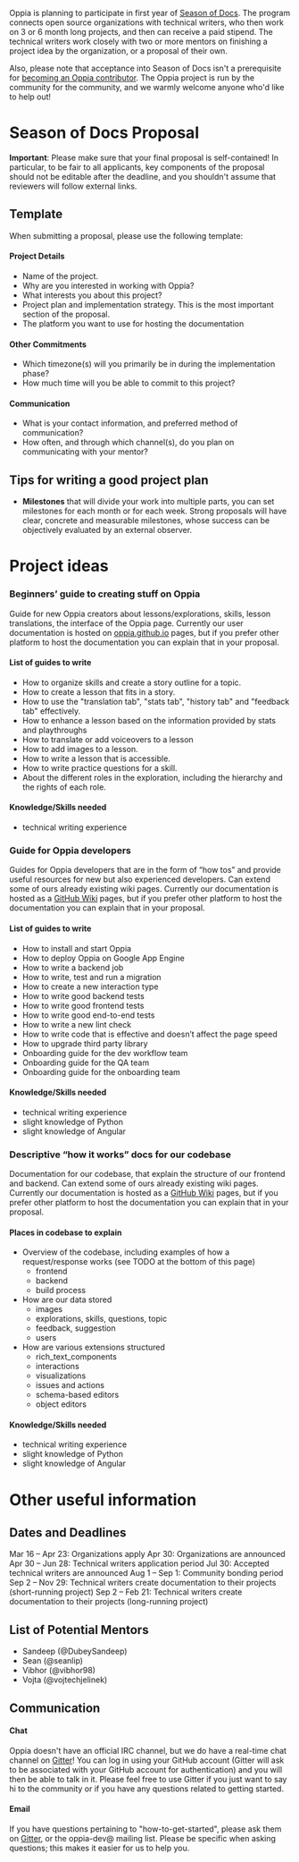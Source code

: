 Oppia is planning to participate in first year of [Season of Docs](https://developers.google.com/season-of-docs/). The program connects open source organizations with technical writers, who then work on 3 or 6 month long projects, and then can receive a paid stipend. The technical writers work closely with two or more mentors on finishing a project idea by the organization, or a proposal of their own.

Also, please note that acceptance into Season of Docs isn't a prerequisite for [becoming an Oppia contributor](https://github.com/oppia/oppia/wiki). The Oppia project is run by the community for the community, and we warmly welcome anyone who'd like to help out!

# Season of Docs Proposal
**Important**: Please make sure that your final proposal is self-contained! In particular, to be fair to all applicants, key components of the proposal should not be editable after the deadline, and you shouldn't assume that reviewers will follow external links.

## Template
When submitting a proposal, please use the following template:
#### Project Details
* Name of the project.
* Why are you interested in working with Oppia?
* What interests you about this project?
* Project plan and implementation strategy. This is the most important section of the proposal.
* The platform you want to use for hosting the documentation

#### Other Commitments
* Which timezone(s) will you primarily be in during the implementation phase?
* How much time will you be able to commit to this project?

#### Communication
* What is your contact information, and preferred method of communication?
* How often, and through which channel(s), do you plan on communicating with your mentor?

## Tips for writing a good project plan

* **Milestones** that will divide your work into multiple parts, you can set milestones for each month or for each week. Strong proposals will have clear, concrete and measurable milestones, whose success can be objectively evaluated by an external observer.

# Project ideas
### Beginners’ guide to creating stuff on Oppia
Guide for new Oppia creators about lessons/explorations, skills, lesson translations, the interface of the Oppia page. Currently our user documentation is hosted on [oppia.github.io](http://oppia.github.io) pages, but if you prefer other platform to host the documentation you can explain that in your proposal.
#### List of guides to write
* How to organize skills and create a story outline for a topic.
* How to create a lesson that fits in a story.
* How to use the "translation tab", "stats tab", "history tab" and  "feedback tab" effectively.
* How to enhance a lesson based on the information provided by stats and playthroughs
* How to translate or add voiceovers to a lesson
* How to add images to a lesson.
* How to write a lesson that is accessible.
* How to write practice questions for a skill.
* About the different roles in the exploration, including the hierarchy and the rights of each role. 
#### Knowledge/Skills needed
* technical writing experience

### Guide for Oppia developers
Guides for Oppia developers that are in the form of “how tos” and provide useful resources for new but also experienced developers. Can extend some of ours already existing wiki pages. Currently our documentation is hosted as a [GitHub Wiki](https://github.com/oppia/oppia/wiki) pages, but if you prefer other platform to host the documentation you can explain that in your proposal.
#### List of guides to write
* How to install and start Oppia
* How to deploy Oppia on Google App Engine
* How to write a backend job
* How to write, test and run a migration
* How to create a new interaction type
* How to write good backend tests
* How to write good frontend tests
* How to write good end-to-end tests
* How to write a new lint check
* How to write code that is effective and doesn’t affect the page speed
* How to upgrade third party library
* Onboarding guide for the dev workflow team
* Onboarding guide for the QA team
* Onboarding guide for the onboarding team
#### Knowledge/Skills needed
* technical writing experience
* slight knowledge of Python
* slight knowledge of Angular

### Descriptive “how it works” docs for our codebase
Documentation for our codebase, that explain the structure of our frontend and backend. Can extend some of ours already existing wiki pages. Currently our documentation is hosted as a [GitHub Wiki](https://github.com/oppia/oppia/wiki) pages, but if you prefer other platform to host the documentation you can explain that in your proposal.
#### Places in codebase to explain
* Overview of the codebase, including examples of how a request/response works (see TODO at the bottom of this page)
  * frontend
  * backend
  * build process
* How are our data stored
  * images
  * explorations, skills, questions, topic
  * feedback, suggestion
  * users
* How are various extensions structured
  * rich_text_components
  * interactions
  * visualizations
  * issues and actions
  * schema-based editors
  * object editors
#### Knowledge/Skills needed
* technical writing experience
* slight knowledge of Python
* slight knowledge of Angular

# Other useful information
## Dates and Deadlines
Mar 16 – Apr 23: Organizations apply
Apr 30: Organizations are announced
Apr 30 – Jun 28: Technical writers application period
Jul 30: Accepted technical writers are announced
Aug 1 – Sep 1: Community bonding period
Sep 2 – Nov 29: Technical writers create documentation to their projects (short-running project)
Sep 2 – Feb 21: Technical writers create documentation to their projects (long-running project)

## List of Potential Mentors
* Sandeep (@DubeySandeep)
* Sean (@seanlip)
* Vibhor (@vibhor98)
* Vojta (@vojtechjelinek)

## Communication
#### Chat
Oppia doesn't have an official IRC channel, but we do have a real-time chat channel on [Gitter](
https://gitter.im/oppia/oppia-chat)! You can log in using your GitHub account (Gitter will ask to be associated with your GitHub account for authentication) and you will then be able to talk in it. Please feel free to use Gitter if you just want to say hi to the community or if you have any questions related to getting started.

#### Email
If you have questions pertaining to "how-to-get-started", please ask them on [Gitter](
https://gitter.im/oppia/oppia-chat), or the oppia-dev@ mailing list. Please be specific when asking questions; this makes it easier for us to help you.